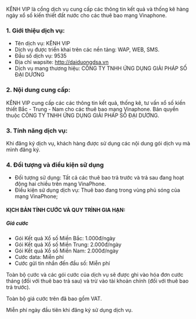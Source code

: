KÊNH VIP là cổng dịch vụ cung cấp các thông tin kết quả và thống kê hàng ngày xổ số kiến thiết đất nước cho các thuê bao mạng Vinaphone.

### 1. Giới thiệu dịch vụ:

- Tên dịch vụ: KÊNH VIP
- Dịch vụ được triển khai trên các nền tảng: WAP, WEB, SMS.
- Đầu số dịch vụ: 9535
- Địa chỉ wapsite: http://daiduongdsa.vn
- Dịch vụ mang thương hiệu: CÔNG TY TNHH ỨNG DỤNG GIẢI PHÁP SỐ ĐẠI DƯƠNG

### 2. Nội dung cung cấp:

KÊNH VIP cung cấp các các thông tin kết quả, thống kê, tư vấn xổ số kiến thiết Bắc - Trung - Nam cho các thuê bao mạng Vinaphone. Bản quyền thuộc CÔNG TY TNHH ỨNG DỤNG GIẢI PHÁP SỐ ĐẠI DƯƠNG.

### 3. Tính năng dịch vụ:

Khi đăng ký dịch vụ, khách hàng được sử dụng các nội dung gói dịch vụ mà mình đăng ký.

### 4. Đối tượng và điều kiện sử dụng

- Đối tượng sử dụng: Tất cả các thuê bao trả trước và trả sau đang hoạt động hai chiều trên mạng VinaPhone.
- Điều kiện sử dụng dịch vụ: Thuê bao đang trong vùng phủ sóng của mạng VinaPhone;

#### KỊCH BẢN TÍNH CƯỚC VÀ QUY TRÌNH GIA HẠN:

##### Giá cước

- Gói Kết quả Xổ số Miền Bắc: 1.000đ/ngày
- Gói Kết quả Xổ số Miền Trung: 2.000đ/ngày
- Gói Kết quả Xổ số Miền Nam: 2.000đ/ngày
- Cước data: Miễn phí
- Cước gửi tin nhắn đến đầu số: Miễn phí

Toàn bộ cước và các gói cước của dịch vụ sẽ được ghi vào hóa đơn cước tháng (đối với thuê bao trả sau) và trừ vào tài khoản chính (đối với thuê bao trả trước).

Toàn bộ giá cước trên đã bao gồm VAT.

Miễn phí ngày đầu tiên khi đăng ký sử dụng dịch vụ.
